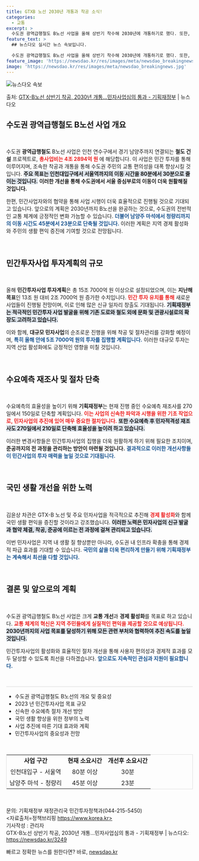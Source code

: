 ```yaml
---
title: GTXB 노선 2030년 개통과 착공 소식!
categories:
  - 교통
excerpt: >
  수도권 광역급행철도 B노선 사업을 올해 상반기 착수해 2030년에 개통하기로 했다. 또한, 올해 민간투자사업…
feature_text: >
  ## 뉴스다오 실시간 뉴스 속보입니다.

  수도권 광역급행철도 B노선 사업을 올해 상반기 착수해 2030년에 개통하기로 했다. 또한, 올해 민간투자사업…
feature_image: 'https://newsdao.kr/res/images/meta/newsdao_breakingnews.jpg'
image: 'https://newsdao.kr/res/images/meta/newsdao_breakingnews.jpg'
---
```


![뉴스다오 속보](https://newsdao.kr/res/images/meta/newsdao_breakingnews.jpg)

<p>출처: <a href="https://newsdao.kr/3249" rel="dofollow">GTX-B노선 상반기 착공, 2030년 개통…민자사업심의 통과 - 기획재정부</a> | 뉴스다오</p>

<h2 data-ke-size="size26">수도권 광역급행철도 B노선 사업 개요</h2>

<p data-ke-size="size16">&nbsp;</p>

수도권 **광역급행철도** B노선 사업은 인천 연수구에서 경기 남양주까지 연결되는 **철도 건설** 프로젝트로, <b><span style="color: #ee2323;"> 총사업비는 4조 2894억 원 </span></b>에 해당합니다. 이 사업은 민간 투자를 통해 이루어지며, 조속한 착공과 개통을 통해 수도권 주민의 교통 편의성을 대폭 향상시킬 것입니다. <b><span style="background-color: #21538527;">주요 목표는 인천대입구에서 서울역까지의 이동 시간을 80분에서 30분으로 줄이는 것입니다.</span></b> **이러한 개선을 통해 수도권에서 서울 중심부로의 이동이 더욱 원활해질 것입니다.** 

한편, 민간사업자와의 협약을 통해 사업 시행이 더욱 효율적으로 진행될 것으로 기대되고 있습니다. 앞으로의 계획은 2030년까지 B노선을 완공하는 것으로, 수도권의 전반적인 교통 체계에 긍정적인 변화 가늠할 수 있습니다.  <b><span style="color: #1a5490;">더불어 남양주 마석에서 청량리까지의 이동 시간도 45분에서 23분으로 단축될 것입니다.</span></b> 이러한 계획은 지역 경제 활성화와 주민의 생활 편익 증진에 기여할 것으로 전망됩니다.

<p data-ke-size="size16">&nbsp;</p>

<h2 data-ke-size="size26">민간투자사업 투자계획의 규모</h2>

<p data-ke-size="size16">&nbsp;</p>

올해 **민간투자사업 투자계획**은 총 15조 7000억 원 이상으로 설정되었으며, 이는 **지난해 목표**인 13조 원 대비 2조 7000억 원 증가한 수치입니다. <b><span style="color: #ee2323;">민간 투자 유치를 통해</span></b> 새로운 사업들이 진행될 전망이며, 이로 인해 많은 신규 일자리 창출도 기대됩니다. <b><span style="background-color: #21538527;">기획재정부는 적극적인 민간투자 사업 발굴을 위해 기존 도로와 철도 외에 문화 및 관광시설로의 확장도 고려하고 있습니다.</span></b> 

이와 함께, **대규모 민자사업**의 순조로운 진행을 위해 착공 및 절차관리를 강화할 예정이며, <b><span style="color: #1a5490;">특히 올해 안에 5조 7000억 원의 투자를 집행할 계획입니다.</span></b> 이러한 대규모 투자는 지역 산업 활성화에도 긍정적인 영향을 미칠 것입니다.

<p data-ke-size="size16">&nbsp;</p>

<h2 data-ke-size="size26">수요예측 재조사 및 절차 단축</h2>

<p data-ke-size="size16">&nbsp;</p>

수요예측의 효율성을 높이기 위해 **기획재정부**는 현재 진행 중인 수요예측 재조사를 270일에서 150일로 단축할 계획입니다. <b><span style="color: #ee2323;">이는 사업의 신속한 파악과 시행을 위한 기초 작업으로, 민자사업의 추진에 있어 매우 중요한 절차입니다.</span></b>  <b><span style="background-color: #21538527;">또한 수요예측 후 민자적격성 재조사도 270일에서 210일로 단축해 효율성을 높이려 하고 있습니다.</span></b> 

이러한 변경사항들은 민간투자사업의 집행을 더욱 원활하게 하기 위해 필요한 조치이며, **준공까지의 전 과정을 관리하는 방안이 마련될 것입니다.** <b><span style="color: #1a5490;">결과적으로 이러한 개선사항들이 민간사업의 투자 매력을 높일 것으로 기대됩니다.</span></b>

<p data-ke-size="size16">&nbsp;</p>

<h2 data-ke-size="size26">국민 생활 개선을 위한 노력</h2>

<p data-ke-size="size16">&nbsp;</p>

김윤상 차관은 GTX-B 노선 및 주요 민자사업을 적극적으로 추진해 <b><span style="color: #ee2323;">경제 활성화</span></b>와 함께 국민 생활 편익을 증진할 것이라고 강조했습니다. <b><span style="background-color: #21538527;">이러한 노력은 민자사업의 신규 발굴과 협약 체결, 착공, 준공에 이르는 전 과정에 걸쳐 관리되고 있습니다.</span></b> 

이번 민자사업은 지역 내 생활 질 향상뿐만 아니라, 수도권 내 인프라 확충을 통해 경제적 파급 효과를 기대할 수 있습니다. <b><span style="color: #1a5490;">국민의 삶을 더욱 편리하게 만들기 위해 기획재정부는 계속해서 최선을 다할 것입니다.</span></b> 

<p data-ke-size="size16">&nbsp;</p>

<h2 data-ke-size="size26">결론 및 앞으로의 계획</h2>

<p data-ke-size="size16">&nbsp;</p>

수도권 광역급행철도 B노선 사업은 크게 **교통 개선**과 **경제 활성화**를 목표로 하고 있습니다. <b><span style="color: #ee2323;">교통 체계의 혁신은 지역 주민들에게 실질적인 편익을 제공할 것으로 예상됩니다.</span></b> <b><span style="background-color: #21538527;">2030년까지의 사업 목표를 달성하기 위해 모든 관련 부처와 협력하여 추진 속도를 높일 것입니다.</span></b> 

민간투자사업의 활성화와 효율적인 절차 개선을 통해 사용자 편의성과 경제적 효과를 모두 달성할 수 있도록 최선을 다하겠습니다. <b><span style="color: #1a5490;">앞으로도 지속적인 관심과 지원이 필요합니다.</span></b> 

<p data-ke-size="size16">&nbsp;</p>

<hr style="height:3px; background-color:#eeeeee; border:none;" />

<ul>
    <li>수도권 광역급행철도 B노선의 개요 및 중요성</li>
    <li>2023 년 민간투자사업 목표 규모</li>
    <li>신속한 수요예측 절차 개선 방안</li>
    <li>국민 생활 향상을 위한 정부의 노력</li>
    <li>사업 추진에 따른 기대 효과와 계획</li>
    <li>민간투자사업의 중요성과 전망</li>
</ul>

<p data-ke-size="size16">&nbsp;</p>

<table style="width: 100%; border: 1px solid #ddd;">
    <tr>
        <td style="text-align: center; height: 17px;"><b>사업 구간</b></td>
        <td style="text-align: center; height: 17px;"><b>현재 소요시간</b></td>
        <td style="text-align: center; height: 17px;"><b>개선후 소요시간</b></td>
    </tr>
    <tr>
        <td style="text-align: center; height: 17px;">인천대입구 - 서울역</td>
        <td style="text-align: center; height: 17px;">80분 이상</td>
        <td style="text-align: center; height: 17px;">30분</td>
    </tr>
    <tr>
        <td style="text-align: center; height: 17px;">남양주 마석 - 청량리</td>
        <td style="text-align: center; height: 17px;">45분 이상</td>
        <td style="text-align: center; height: 17px;">23분</td>
    </tr>
</table>

<p data-ke-size="size16">&nbsp;</p> 

문의: 기획재정부 재정관리국 민간투자정책과(044-215-5450)  
<자료출처=정책브리핑 https://www.korea.kr>  
기사작성 : 관리자  
GTX-B노선 상반기 착공, 2030년 개통…민자사업심의 통과 - 기획재정부 | 뉴스다오: https://newsdao.kr/3249 

빠르고 정확한 뉴스를 원한다면? 바로, <a href="https://newsdao.kr" rel="dofollow">newsdao.kr</a>


